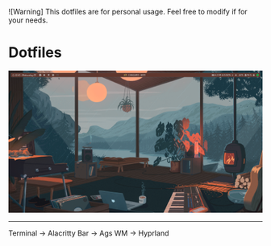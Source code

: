 ![Warning]
This dotfiles are for personal usage. Feel free to modify if for your needs.


# Dotfiles

![MainImage](.images/actual_status.png)

---

Terminal -> Alacritty
Bar -> Ags
WM -> Hyprland
